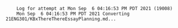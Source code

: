         Log for attempt at Mon Sep  6 04:16:53 PM PDT 2021 (19008)
        Mon Sep  6 04:16:53 PM PDT 2021 Converting 21ENG301/KBxThereThereEssayPlanning.md...
